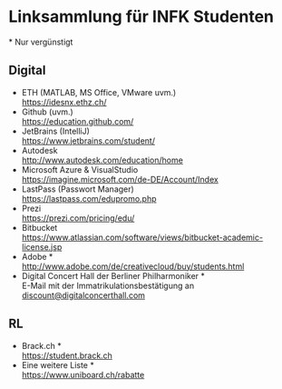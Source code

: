 # Linksammlung für INFK Studenten
\* Nur vergünstigt

## Digital
- ETH (MATLAB, MS Office, VMware uvm.)  
  https://idesnx.ethz.ch/
- Github (uvm.)  
  https://education.github.com/
- JetBrains (IntelliJ)  
  https://www.jetbrains.com/student/
- Autodesk  
  http://www.autodesk.com/education/home
- Microsoft Azure & VisualStudio  
  https://imagine.microsoft.com/de-DE/Account/Index
- LastPass (Passwort Manager)  
  https://lastpass.com/edupromo.php
- Prezi  
  https://prezi.com/pricing/edu/
- Bitbucket  
  https://www.atlassian.com/software/views/bitbucket-academic-license.jsp
- Adobe *  
  http://www.adobe.com/de/creativecloud/buy/students.html
- Digital Concert Hall der Berliner Philharmoniker *  
  E-Mail mit der Immatrikulationsbestätigung an discount@digitalconcerthall.com

## RL
- Brack.ch *  
  https://student.brack.ch
- Eine weitere Liste *  
  https://www.uniboard.ch/rabatte
